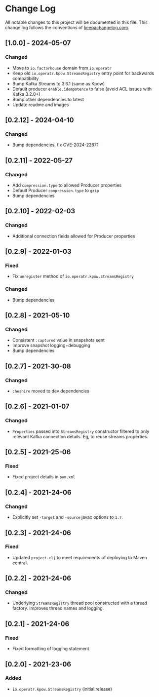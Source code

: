 # Change Log
All notable changes to this project will be documented in this file. This change log follows the conventions of [keepachangelog.com](http://keepachangelog.com/).

## [1.0.0] - 2024-05-07
### Changed
- Move to `io.factorhouse` domain from `io.operatr`
- Keep old `io.operatr.kpow.StreamsRegistry` entry point for backwards compatibility
- Bump Kafka Streams to 3.6.1 (same as Kpow)
- Default producer `enable.idempotence` to false (avoid ACL issues with Kafka 3.2.0+)
- Bump other dependencies to latest
- Update readme and images

## [0.2.12] - 2024-04-10
### Changed
- Bump dependencies, fix CVE-2024-22871
 
## [0.2.11] - 2022-05-27
### Changed
- Add `compression.type` to allowed Producer properties
- Default Producer `compression.type` to `gzip`
- Bump dependencies

## [0.2.10] - 2022-02-03
### Changed
- Additional connection fields allowed for Producer properties 

## [0.2.9] - 2022-01-03
### Fixed
- Fix `unregister` method of `io.operatr.kpow.StreamsRegistry`
### Changed
- Bump dependencies

## [0.2.8] - 2021-05-10
### Changed
- Consistent `:captured` value in snapshots sent
- Improve snapshot logging+debugging
- Bump dependencies

## [0.2.7] - 2021-30-08
### Changed
- `cheshire` moved to dev dependencies

## [0.2.6] - 2021-01-07
### Changed
- `Properties` passed into `StreamsRegistry` constructor filtered to only relevant Kafka connection details. Eg, to reuse streams properties.

## [0.2.5] - 2021-25-06
### Fixed
- Fixed project details in `pom.xml`

## [0.2.4] - 2021-24-06
### Changed
- Explicitly set `-target` and `-source` javac options to `1.7`.

## [0.2.3] - 2021-24-06
### Fixed
- Updated `project.clj` to meet requirements of deploying to Maven central.

## [0.2.2] - 2021-24-06
### Changed
- Underlying `StreamsRegistry` thread pool constructed with a thread factory. Improves thread names and logging.

## [0.2.1] - 2021-24-06
### Fixed
- Fixed formatting of logging statement

## [0.2.0] - 2021-23-06
### Added
- `io.operatr.kpow.StreamsRegistry` (initial release)
